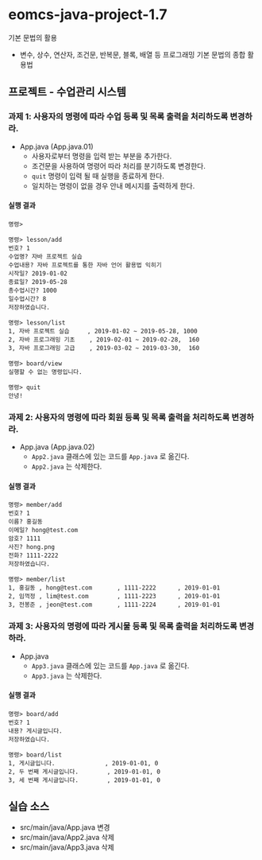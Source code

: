 # eomcs-java-project-1.7

기본 문법의 활용

- 변수, 상수, 연산자, 조건문, 반복문, 블록, 배열 등 프로그래밍 기본 문법의 종합 활용법

## 프로젝트 - 수업관리 시스템  

### 과제 1: 사용자의 명령에 따라 수업 등록 및 목록 출력을 처리하도록 변경하라.  

- App.java (App.java.01)
    - 사용자로부터 명령을 입력 받는 부분을 추가한다.
    - 조건문을 사용하여 명령어 따라 처리를 분기하도록 변경한다.
    - `quit` 명령이 입력 될 때 실행을 종료하게 한다.
    - 일치하는 명령이 없을 경우 안내 메시지를 출력하게 한다.
  
#### 실행 결과

```
명령> 

명령> lesson/add
번호? 1
수업명? 자바 프로젝트 실습
수업내용? 자바 프로젝트를 통한 자바 언어 활용법 익히기
시작일? 2019-01-02
종료일? 2019-05-28
총수업시간? 1000
일수업시간? 8
저장하였습니다.

명령> lesson/list
1, 자바 프로젝트 실습     , 2019-01-02 ~ 2019-05-28, 1000
2, 자바 프로그래밍 기초    , 2019-02-01 ~ 2019-02-28,  160
3, 자바 프로그래밍 고급    , 2019-03-02 ~ 2019-03-30,  160

명령> board/view
실행할 수 없는 명령입니다.

명령> quit
안녕!
```

### 과제 2: 사용자의 명령에 따라 회원 등록 및 목록 출력을 처리하도록 변경하라.  

- App.java (App.java.02)
    - `App2.java` 클래스에 있는 코드를 `App.java` 로 옮긴다.
    - `App2.java` 는 삭제한다.
  
#### 실행 결과

```
명령> member/add
번호? 1
이름? 홍길동
이메일? hong@test.com
암호? 1111
사진? hong.png
전화? 1111-2222
저장하였습니다.

명령> member/list
1, 홍길동 , hong@test.com       , 1111-2222      , 2019-01-01
2, 임꺽정 , lim@test.com        , 1111-2223      , 2019-01-01
3, 전봉준 , jeon@test.com       , 1111-2224      , 2019-01-01
```

### 과제 3: 사용자의 명령에 따라 게시물 등록 및 목록 출력을 처리하도록 변경하라.  

- App.java
    - `App3.java` 클래스에 있는 코드를 `App.java` 로 옮긴다.
    - `App3.java` 는 삭제한다.
  
#### 실행 결과

```
명령> board/add
번호? 1
내용? 게시글입니다.
저장하였습니다.

명령> board/list
1, 게시글입니다.              , 2019-01-01, 0
2, 두 번째 게시글입니다.        , 2019-01-01, 0
3, 세 번째 게시글입니다.        , 2019-01-01, 0
```

## 실습 소스

- src/main/java/App.java 변경
- src/main/java/App2.java 삭제
- src/main/java/App3.java 삭제
